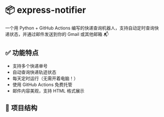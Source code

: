 # 📦 express-notifier

一个用 Python + GitHub Actions 编写的快递查询机器人，支持自动定时查询快递状态，并通过邮件发送到你的 Gmail 或其他邮箱 📬

## ✅ 功能特点

- 支持多个快递单号
- 自动查询快递轨迹状态
- 每天定时运行（无需开着电脑！）
- 使用 GitHub Actions 免费托管
- 邮件内容美观，支持 HTML 格式展示

## 🧱 项目结构

